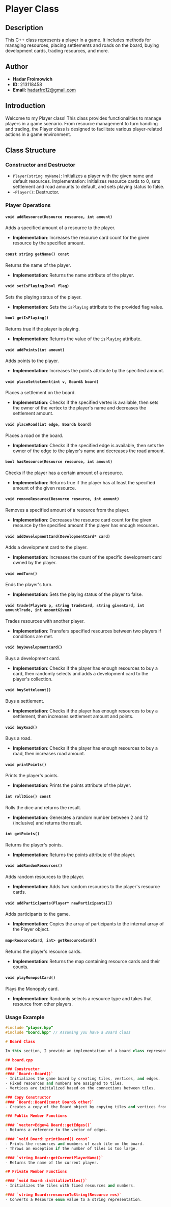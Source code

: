 # Player Class

## Description
This C++ class represents a player in a game. It includes methods for managing resources, placing settlements and roads on the board, buying development cards, trading resources, and more.

## Author
- **Hadar Froimowich**
- **ID:** 213118458
- **Email:** hadarfro12@gmail.com

## Introduction
Welcome to my Player class! This class provides functionalities to manage players in a game scenario. From resource management to turn handling and trading, the Player class is designed to facilitate various player-related actions in a game environment.

## Class Structure

### Constructor and Destructor
- `Player(string myName)`: Initializes a player with the given name and default resources. Implementation: Initializes resource cards to 0, sets settlement and road amounts to default, and sets playing status to false.
- `~Player()`: Destructor.

### Player Operations

#### `void addResource(Resource resource, int amount)`
Adds a specified amount of a resource to the player. 
- **Implementation**: Increases the resource card count for the given resource by the specified amount.

#### `const string getName() const`
Returns the name of the player.
- **Implementation**: Returns the name attribute of the player.

#### `void setIsPlaying(bool flag)`
Sets the playing status of the player.
- **Implementation**: Sets the `isPlaying` attribute to the provided flag value.

#### `bool getIsPlaying()`
Returns true if the player is playing.
- **Implementation**: Returns the value of the `isPlaying` attribute.

#### `void addPoints(int amount)`
Adds points to the player.
- **Implementation**: Increases the points attribute by the specified amount.

#### `void placeSettelemnt(int v, Board& board)`
Places a settlement on the board.
- **Implementation**: Checks if the specified vertex is available, then sets the owner of the vertex to the player's name and decreases the settlement amount.

#### `void placeRoad(int edge, Board& board)`
Places a road on the board.
- **Implementation**: Checks if the specified edge is available, then sets the owner of the edge to the player's name and decreases the road amount.

#### `bool hasResource(Resource resource, int amount)`
Checks if the player has a certain amount of a resource.
- **Implementation**: Returns true if the player has at least the specified amount of the given resource.

#### `void removeResource(Resource resource, int amount)`
Removes a specified amount of a resource from the player.
- **Implementation**: Decreases the resource card count for the given resource by the specified amount if the player has enough resources.

#### `void addDevelopmentCard(DevelopmentCard* card)`
Adds a development card to the player.
- **Implementation**: Increases the count of the specific development card owned by the player.

#### `void endTurn()`
Ends the player's turn.
- **Implementation**: Sets the playing status of the player to false.

#### `void trade(Player& p, string tradeCard, string givenCard, int amountTrade, int amountGiven)`
Trades resources with another player.
- **Implementation**: Transfers specified resources between two players if conditions are met.

#### `void buyDevelopmentCard()`
Buys a development card.
- **Implementation**: Checks if the player has enough resources to buy a card, then randomly selects and adds a development card to the player's collection.

#### `void buySettelemnt()`
Buys a settlement.
- **Implementation**: Checks if the player has enough resources to buy a settlement, then increases settlement amount and points.

#### `void buyRoad()`
Buys a road.
- **Implementation**: Checks if the player has enough resources to buy a road, then increases road amount.

#### `void printPoints()`
Prints the player's points.
- **Implementation**: Prints the points attribute of the player.

#### `int rollDice() const`
Rolls the dice and returns the result.
- **Implementation**: Generates a random number between 2 and 12 (inclusive) and returns the result.

#### `int getPoints()`
Returns the player's points.
- **Implementation**: Returns the points attribute of the player.

#### `void addRandomResources()`
Adds random resources to the player.
- **Implementation**: Adds two random resources to the player's resource cards.

#### `void addParticipants(Player* newParticipants[])`
Adds participants to the game.
- **Implementation**: Copies the array of participants to the internal array of the Player object.

#### `map<ResourceCard, int> getResourceCard()`
Returns the player's resource cards.
- **Implementation**: Returns the map containing resource cards and their counts.

#### `void playMonopolCard()`
Plays the Monopoly card.
- **Implementation**: Randomly selects a resource type and takes that resource from other players.

### Usage Example
```cpp
#include "player.hpp"
#include "board.hpp" // Assuming you have a Board class

# Board Class 

In this section, I provide an implementation of a board class representing a game board for the board of catan. The board consists tiles, vertices, and edges, forming the structure of the game environment.

## board.cpp

### Constructor
#### `Board::Board()`
- Initializes the game board by creating tiles, vertices, and edges.
- Fixed resources and numbers are assigned to tiles.
- Vertices are initialized based on the connections between tiles.

### Copy Constructor
#### `Board::Board(const Board& other)`
- Creates a copy of the Board object by copying tiles and vertices from another board.

### Public Member Functions

#### `vector<Edge>& Board::getEdges()`
- Returns a reference to the vector of edges.

#### `void Board::printBoard() const`
- Prints the resources and numbers of each tile on the board.
- Throws an exception if the number of tiles is too large.

#### `string Board::getCurrentPlayerName()`
- Returns the name of the current player.

## Private Member Functions

#### `void Board::initializeTiles()`
- Initializes the tiles with fixed resources and numbers.

#### `string Board::resourceToString(Resource res)`
- Converts a Resource enum value to a string representation.


